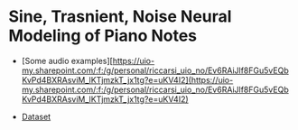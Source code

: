 # Sine, Trasnient, Noise Neural Modeling of Piano Notes

- [Some audio examples][https://uio-my.sharepoint.com/:f:/g/personal/riccarsi_uio_no/Ev6RAiJlf8FGu5vEQbKvPd4BXRAsviM_lKTjmzkT_jx1tg?e=uKV4I2](https://uio-my.sharepoint.com/:f:/g/personal/riccarsi_uio_no/Ev6RAiJlf8FGu5vEQbKvPd4BXRAsviM_lKTjmzkT_jx1tg?e=uKV4I2)

- [Dataset]([https://uio-my.sharepoint.com/:u:/g/personal/riccarsi_uio_no/Ee5yu1CpCKBKiTF6lhTxzFYBcBjNMylAISBMlFYDTivvzQ?e=8175OE](https://uio-my.sharepoint.com/:u:/g/personal/riccarsi_uio_no/Ee5yu1CpCKBKiTF6lhTxzFYBcBjNMylAISBMlFYDTivvzQ?e=8175OE))
